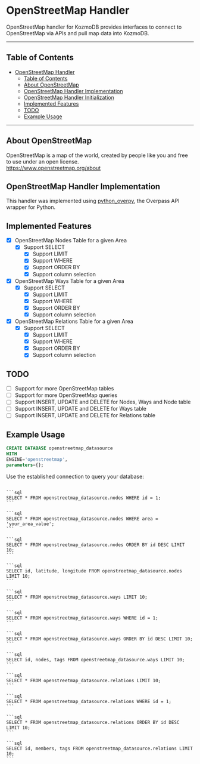 # OpenStreetMap Handler

OpenStreetMap handler for KozmoDB provides interfaces to connect to OpenStreetMap via APIs and pull map data into KozmoDB.

---

## Table of Contents

- [OpenStreetMap Handler](#openstreetmap-handler)
  - [Table of Contents](#table-of-contents)
  - [About OpenStreetMap](#about-openstreetmap)
  - [OpenStreetMap Handler Implementation](#openstreetmap-handler-implementation)
  - [OpenStreetMap Handler Initialization](#openstreetmap-handler-initialization)
  - [Implemented Features](#implemented-features)
  - [TODO](#todo)
  - [Example Usage](#example-usage)
    
---

## About OpenStreetMap

OpenStreetMap is a map of the world, created by people like you and free to use under an open license.
<br>
https://www.openstreetmap.org/about

## OpenStreetMap Handler Implementation

This handler was implemented using [python_overpy](https://github.com/DinoTools/python-overpy), the Overpass API wrapper for Python.

## Implemented Features

- [x] OpenStreetMap Nodes Table for a given Area
  - [x] Support SELECT
    - [x] Support LIMIT
    - [x] Support WHERE
    - [x] Support ORDER BY
    - [x] Support column selection
- [x] OpenStreetMap Ways Table for a given Area
    - [x] Support SELECT
        - [x] Support LIMIT
        - [x] Support WHERE
        - [x] Support ORDER BY
        - [x] Support column selection
- [x] OpenStreetMap Relations Table for a given Area
    - [x] Support SELECT
        - [x] Support LIMIT
        - [x] Support WHERE
        - [x] Support ORDER BY
        - [x] Support column selection

## TODO

- [ ] Support for more OpenStreetMap tables
- [ ] Support for more OpenStreetMap queries
- [ ] Support INSERT, UPDATE and DELETE for Nodes, Ways and Node table
- [ ] Support INSERT, UPDATE and DELETE for Ways table
- [ ] Support INSERT, UPDATE and DELETE for Relations table

## Example Usage

~~~~sql
CREATE DATABASE openstreetmap_datasource
WITH
ENGINE='openstreetmap',
parameters={};
~~~~

Use the established connection to query your database:

~~~~

```sql 
SELECT * FROM openstreetmap_datasource.nodes WHERE id = 1;
```

```sql
SELECT * FROM openstreetmap_datasource.nodes WHERE area = 'your_area_value';
```

```sql
SELECT * FROM openstreetmap_datasource.nodes ORDER BY id DESC LIMIT 10;
```

```sql
SELECT id, latitude, longitude FROM openstreetmap_datasource.nodes LIMIT 10;
```

```sql
SELECT * FROM openstreetmap_datasource.ways LIMIT 10;
```

```sql
SELECT * FROM openstreetmap_datasource.ways WHERE id = 1;
```

```sql
SELECT * FROM openstreetmap_datasource.ways ORDER BY id DESC LIMIT 10;
```

```sql
SELECT id, nodes, tags FROM openstreetmap_datasource.ways LIMIT 10;
```

```sql
SELECT * FROM openstreetmap_datasource.relations LIMIT 10;
```

```sql
SELECT * FROM openstreetmap_datasource.relations WHERE id = 1;
```

```sql
SELECT * FROM openstreetmap_datasource.relations ORDER BY id DESC LIMIT 10;
```

```sql
SELECT id, members, tags FROM openstreetmap_datasource.relations LIMIT 10;
```
    